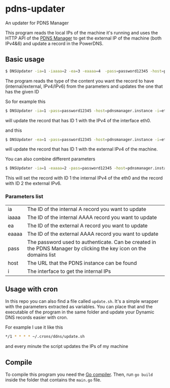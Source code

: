 # pdns-updater

An updater for PDNS Manager

This program reads the local IPs of the machine it's running and uses the HTTP API of the [PDNS Manager](https://github.com/loewexy/pdnsmanager) to get the external IP of the machine (both IPv4&6) and update a record in the PowerDNS.

## Basic usage

```bash
$ DNSUpdater -ia=1 -iaaaa=2 -ea=3 -eaaaa=4  -pass=password12345 -host=pdnsmanager.instance -i=eth0
```

The program reads the type of the content you want the record to have (internal/external, IPv4/IPv6) from the parameters and updates the one that has the given ID

So for example this

```bash
$ DNSUpdater -ia=1 -pass=password12345 -host=pdnsmanager.instance -i=eth0
```

will update the record that has ID 1 with the IPv4 of the interface eth0.

and this

```bash
$ DNSUpdater -ea=1 -pass=password12345 -host=pdnsmanager.instance -i=eth0
```

will update the record that has ID 1 with the external IPv4 of the machine.

You can also combine different parameters

```bash
$ DNSUpdater -ia=1 -eaaaa=2 -pass=password12345 -host=pdnsmanager.instance -i=eth0
```

This will set the record with ID 1 the internal IPv4 of the eth0 and the record with ID 2 the external IPv6.

### Parameters list

|       |                                                                                                                    |
| ----- | ------------------------------------------------------------------------------------------------------------------ |
| ia    | The ID of the internal A record you want to update                                                                 |
| iaaaa | The ID of the internal AAAA record you want to update                                                              |
| ea    | The ID of the external A record you want to update                                                                 |
| eaaaa | The ID of the external AAAA record you want to update                                                              |
| pass  | The password used to authenticate. Can be created in the PDNS Manager by clicking the key icon on the domains list |
| host  | The URL that the PDNS instance can be found                                                                        |
| i     | The interface to get the internal IPs                                                                              |

## Usage with cron

In this repo you can also find a file called `update.sh`. It's a simple wrapper with the parameters extracted as variables. You can place that and the executable of the program in the same folder and update your Dynamic DNS records easier with cron.

For example I use it like this

```bash
*/1 * * * * ~/.crons/ddns/update.sh
```

and every minute the script updates the IPs of my machine

## Compile

To compile this program you need the [Go compiler](https://golang.org/). Then, run `go build` inside the folder that contains the `main.go` file.
